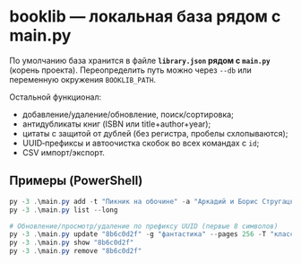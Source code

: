 # booklib — локальная база рядом с main.py

По умолчанию база хранится в файле **`library.json` рядом с `main.py`** (корень проекта).
Переопределить путь можно через `--db` или переменную окружения `BOOKLIB_PATH`.

Остальной функционал:
- добавление/удаление/обновление, поиск/сортировка;
- антидубликаты книг (ISBN или title+author+year);
- цитаты с защитой от дублей (без регистра, пробелы схлопываются);
- UUID‑префиксы и автоочистка скобок во всех командах с `id`;
- CSV импорт/экспорт.

## Примеры (PowerShell)
```powershell
py -3 .\main.py add -t "Пикник на обочине" -a "Аркадий и Борис Стругацкие" -y 1972 -g "фантастика"
py -3 .\main.py list --long

# Обновление/просмотр/удаление по префиксу UUID (первые 8 символов)
py -3 .\main.py update "8b6c0d2f" -g "фантастика" --pages 256 -T "классика" "советская"
py -3 .\main.py show "8b6c0d2f"
py -3 .\main.py remove "8b6c0d2f"
```

